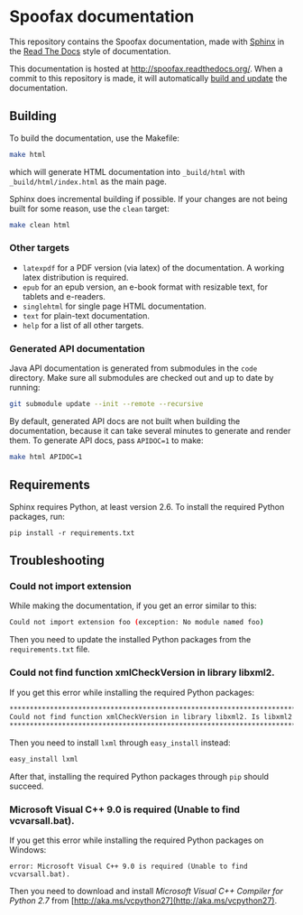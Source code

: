 # Spoofax documentation

This repository contains the Spoofax documentation, made with [Sphinx](http://www.sphinx-doc.org/en/stable/) in the [Read The Docs](https://docs.readthedocs.org/en/latest/index.html) style of documentation.

This documentation is hosted at http://spoofax.readthedocs.org/.
When a commit to this repository is made, it will automatically [build and update](http://readthedocs.org/projects/spoofax/builds/) the documentation.

## Building

To build the documentation, use the Makefile:

```bash
make html
```

which will generate HTML documentation into `_build/html` with `_build/html/index.html` as the main page.

Sphinx does incremental building if possible. If your changes are not being built for some reason, use the `clean` target:

```bash
make clean html
```

### Other targets

* `latexpdf` for a PDF version (via latex) of the documentation. A working latex distribution is required.
* `epub` for an epub version, an e-book format with resizable text, for tablets and e-readers.
* `singlehtml` for single page HTML documentation.
* `text` for plain-text documentation.
* `help` for a list of all other targets.

### Generated API documentation

Java API documentation is generated from submodules in the `code` directory.
Make sure all submodules are checked out and up to date by running:

```bash
git submodule update --init --remote --recursive
```

By default, generated API docs are not built when building the documentation, because it can take several minutes to generate and render them.
To generate API docs, pass `APIDOC=1` to make:

```bash
make html APIDOC=1
```

## Requirements

Sphinx requires Python, at least version 2.6. To install the required Python packages, run:

```
pip install -r requirements.txt
```


## Troubleshooting


### Could not import extension
While making the documentation, if you get an error similar to this:

```bash
Could not import extension foo (exception: No module named foo)
```

Then you need to update the installed Python packages from the `requirements.txt` file.


### Could not find function xmlCheckVersion in library libxml2.
If you get this error while installing the required Python packages:

```bash
*********************************************************************************
Could not find function xmlCheckVersion in library libxml2. Is libxml2 installed?
*********************************************************************************
```

Then you need to install `lxml` through `easy_install` instead:

```bash
easy_install lxml
```

After that, installing the required Python packages through `pip` should succeed.


### Microsoft Visual C++ 9.0 is required (Unable to find vcvarsall.bat).
If you get this error while installing the required Python packages on Windows:

```
error: Microsoft Visual C++ 9.0 is required (Unable to find vcvarsall.bat).
```

Then you need to download and install _Microsoft Visual C++ Compiler
for Python 2.7_ from [http://aka.ms/vcpython27](http://aka.ms/vcpython27).

